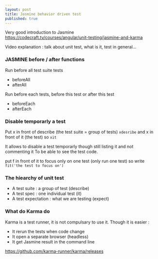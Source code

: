 ```yaml
---
layout: post
title: Jasmine behavior driven test
published: true
---
```


Very good introduction to Jasmine https://codecraft.tv/courses/angular/unit-testing/jasmine-and-karma

Video explanation : talk about unit test, what is it, test in general...

### JASMINE before / after functions

Run before all test suite tests

* beforeAll 
* afterAll 

Run before each tests, before this test or after this test

* beforeEach
* afterEach


### Disable temporarly a test 

Put x in front of describe  (the test suite = group of tests) `xdesribe`
and x in front of it (the test) so `xit`

It allows to disable a test temporarly though still listing it and not commenting it 
To be able to see the test code.

put f in front of it to focus only on one test (only run one test)
so write 
`fit('the test to focus on')`


### The hiearchy of unit test 

* A test suite : a group of test (describe)
* A test spec : one individual test (it)
* A test expectation : what we are testing (expect)


### What do Karma do 

Karma is a test runner, it is not compulsary to use it. Though it is easier : 

* It rerun the tests when code change 
* It open a separate browser (headless)
* It get Jasmine result in the command line 

https://github.com/karma-runner/karma/releases

